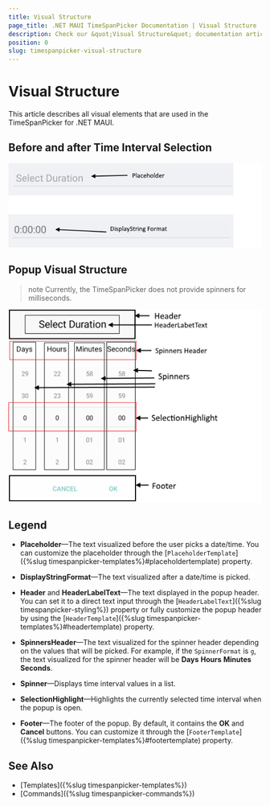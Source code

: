 ```yaml
---
title: Visual Structure
page_title: .NET MAUI TimeSpanPicker Documentation | Visual Structure
description: Check our &quot;Visual Structure&quot; documentation article for Telerik TimeSpanPicker for .NET MAUI.
position: 0
slug: timespanpicker-visual-structure
---
```


# Visual Structure

This article describes all visual elements that are used in the TimeSpanPicker for .NET MAUI.

## Before and after Time Interval Selection

![TimeSpan Picker Visual Structure](images/timespan_picker_placeholder_display.png "Visual elements of TimeSpan Picker control")

## Popup Visual Structure

>note Currently, the TimeSpanPicker does not provide spinners for milliseconds.

![TimeSpan Picker Popup Visual Structure](images/timespan_picker_structure.png "Visual elements of TimeSpan Picker Popup")

## Legend

- **Placeholder**&mdash;The text visualized before the user picks a date/time. You can customize the placeholder through the [`PlaceholderTemplate`]({%slug timespanpicker-templates%}#placeholdertemplate) property.

- **DisplayStringFormat**&mdash;The text visualized after a date/time is picked.

- **Header** and **HeaderLabelText**&mdash;The text displayed in the popup header. You can set it to a direct text input through the [`HeaderLabelText`]({%slug timespanpicker-styling%}) property or fully customize the popup header by using the [`HeaderTemplate`]({%slug timespanpicker-templates%}#headertemplate) property.

- **SpinnersHeader**&mdash;The text visualized for the spinner header depending on the values that will be picked. For example, if the `SpinnerFormat` is `g`, the text visualized for the spinner header will be **Days** **Hours** **Minutes** **Seconds**.

- **Spinner**&mdash;Displays time interval values in a list.

- **SelectionHighlight**&mdash;Highlights the currently selected time interval when the popup is open.

- **Footer**&mdash;The footer of the popup. By default, it contains the **OK** and **Cancel** buttons. You can customize it through the [`FooterTemplate`]({%slug timespanpicker-templates%}#footertemplate) property.

## See Also

- [Templates]({%slug timespanpicker-templates%})
- [Commands]({%slug timespanpicker-commands%})
